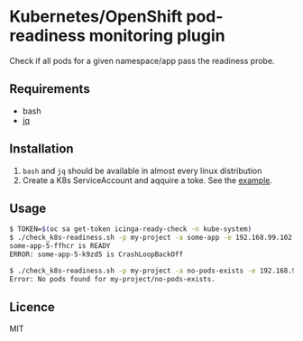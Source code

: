 # Kubernetes/OpenShift pod-readiness monitoring plugin

Check if all pods for a given namespace/app pass the readiness probe.

## Requirements
* bash
* [jq](https://stedolan.github.io/jq/)

## Installation

1. `bash` and `jq` should be available in almost every linux distribution
2. Create a K8s ServiceAccount and aqquire a toke. See the [example](./k8s-service-account-example).

## Usage

```bash
$ TOKEN=$(oc sa get-token icinga-ready-check -n kube-system)
$ ./check_k8s-readiness.sh -p my-project -a some-app -e 192.168.99.102:8443 -t $TOKEN
some-app-5-ffhcr is READY
ERROR: some-app-5-k9zd5 is CrashLoopBackOff

$ ./check_k8s-readiness.sh -p my-project -a no-pods-exists -e 192.168.99.102:8443 -t $TOKEN
Error: No pods found for my-project/no-pods-exists.
```

## Licence

MIT
